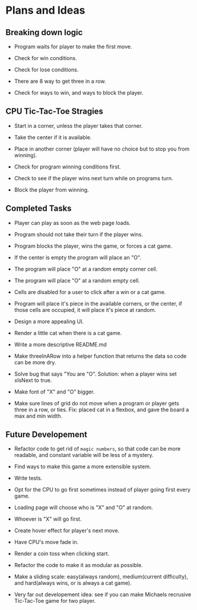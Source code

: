 # Plans and Ideas

## Breaking down logic

+ Program waits for player to make the first move.

+ Check for win conditions.

+ Check for lose conditions.

+ There are 8 way to get three in a row.

+ Check for ways to win, and ways to block the player.

## CPU Tic-Tac-Toe Stragies

+ Start in a corner, unless the player takes that corner.

+ Take the center if it is available.

+ Place in another corner (player will have no choice but to stop you from winning).

+ Check for program winning conditions first.

+ Check to see if the player wins next turn while on programs turn.

+ Block the player from winning.

## Completed Tasks

+ Player can play as soon as the web page loads.

+ Program should not take their turn if the player wins.

+ Program blocks the player, wins the game, or forces a cat game.

+ If the center is empty the program will place an "O".

+ The program will place "O" at a random empty corner cell.

+ The program will place "O" at a random empty cell.

+ Cells are disabled for a user to click after a win or a cat game.

+ Program will place it's piece in the available corners, or the center, if those cells are occupied, it will place it's piece at random.

+ Design a more appealing UI.

+ Render a little cat when there is a cat game.

+ Write a more descriptive README.md

+ Make threeInARow into a helper function that returns the data so code can be more dry.

+ Solve bug that says "You are "O". Solution: when a player wins set xIsNext to true.

+ Make font of "X" and "O" bigger.

+ Make sure lines of grid do not move when a program or player gets three in a row, or ties. Fix: placed cat in a flexbox, and gave the board a max and min width.

## Future Developement

+ Refactor code to get rid of `magic numbers`, so that code can be more readable, and constant variable will be less of a mystery.

+ Find ways to make this game a more extensible system.

+ Write tests.

+ Opt for the CPU to go first sometimes instead of player going first every game.

+ Loading page will choose who is "X" and "O" at random.

+ Whoever is "X" will go first.

+ Create hover effect for player's next move.

+ Have CPU's move fade in.

+ Render a coin toss when clicking start.

+ Refactor the code to make it as modular as possible.

+ Make a sliding scale: easy(always random), medium(current difficulty), and hard(always wins, or is always a cat game).

+ Very far out developement idea: see if you can make Michaels recrusive Tic-Tac-Toe game for two player.
